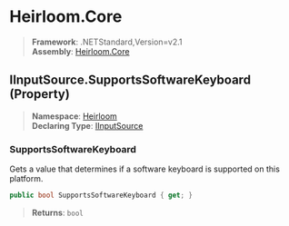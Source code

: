 # Heirloom.Core

> **Framework**: .NETStandard,Version=v2.1  
> **Assembly**: [Heirloom.Core][0]

## IInputSource.SupportsSoftwareKeyboard (Property)

> **Namespace**: [Heirloom][0]  
> **Declaring Type**: [IInputSource][1]

### SupportsSoftwareKeyboard

Gets a value that determines if a software keyboard is supported on this platform.

```cs
public bool SupportsSoftwareKeyboard { get; }
```

> **Returns**: `bool`

[0]: ../../../Heirloom.Core.md
[1]: ../IInputSource.md
